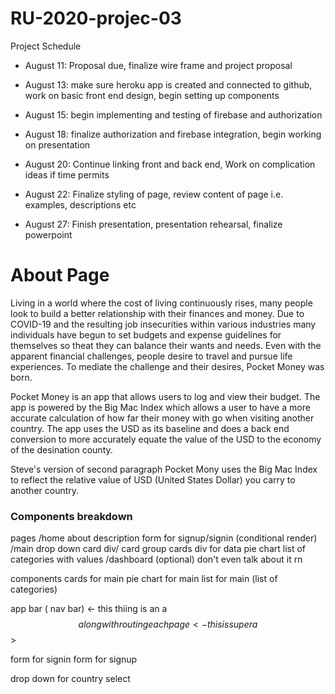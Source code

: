 # RU-2020-projec-03
Project Schedule

* August 11: Proposal due, finalize wire frame and project proposal

* August 13: make sure heroku app is created and connected to github, work on basic front end design, begin setting up components 

* August 15: begin implementing and testing of firebase and authorization

* August 18: finalize authorization and firebase integration, begin working on presentation

* August 20: Continue linking front and back end, Work on complication ideas if time permits

* August 22: Finalize styling of page, review content of page i.e. examples, descriptions etc

* August 27: Finish presentation, presentation rehearsal, finalize powerpoint


# About Page

Living in a world where the cost of living continuously rises, many people look to build a better relationship with their finances and money. Due to COVID-19 and the resulting job insecurities within various industries many individuals have begun to set budgets and expense guidelines for themselves so theat they can balance their wants and needs. Even with the apparent financial challenges, people desire to travel and pursue life experiences. To mediate the challenge and their desires, Pocket Money was born.

Pocket Money is an app that allows users to log and view their budget. The app is powered by the Big Mac Index which allows a user to have a more accurate calculation of how far their money with go when visiting another country.  The app uses the USD as its baseline and does a back end conversion to more accurately equate the value of the USD to the economy of the desination county.  

Steve's version of second paragraph 
Pocket Mony uses the Big Mac Index to reflect the relative value of USD (United States Dollar) you carry to another country. 

### Components breakdown 
pages 
/home 
    about description 
    form for signup/signin (conditional render) 
/main
    drop down 
    card div/ card group 
        cards 
    div for data 
        pie chart
        list of categories with values 
/dashboard (optional) don't even talk about it rn 

components 
cards for main 
pie chart for main
list for main (list of categories)

app bar ( nav bar)  <- this thiing is an a$$ 
    along with routing each page <- this is super a$$ >

form for signin 
form for signup 

drop down for country select 

